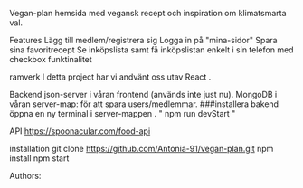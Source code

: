 Vegan-plan
hemsida med vegansk recept och inspiration om klimatsmarta val.

Features
Lägg till medlem/registrera sig
Logga in på "mina-sidor"
Spara sina favoritrecept
Se inköpslista samt få inköpslistan enkelt i sin telefon med checkbox funktinalitet

ramverk
I detta project har vi andvänt oss utav React .

Backend
json-server i våran frontend (används inte just nu).
MongoDB i våran server-map: för att spara users/medlemmar.
###installera bakend
öppna en ny terminal i server-mappen . " npm run devStart "

API
https://spoonacular.com/food-api

installation
git clone https://github.com/Antonia-91/vegan-plan.git
npm install
npm start

Authors:
